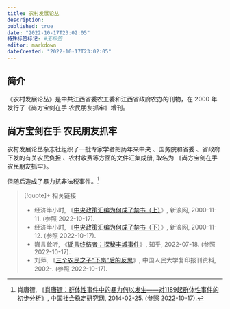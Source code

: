 ```yaml
---
title: 农村发展论丛
description:
published: true
date: "2022-10-17T23:02:05"
特殊标签标记: #无标签
editor: markdown
dateCreated: "2022-10-17T23:02:05"
---
```


## 简介

《农村发展论丛》是中共江西省委农工委和江西省政府农办的刊物，在 2000 年发行了《尚方宝剑在手 农民朋友抓牢》增刊。

## 尚方宝剑在手 农民朋友抓牢

农村发展论丛杂志社组织了一批专家学者把历年来中央 、国务院和省委 、省政府下发的有关农民负担 、农村收费等方面的文件汇集成册, 取名为 《尚方宝剑在手 农民朋友抓牢》。

但随后造成了暴力抗非法税事件。[^95503]

[^95503]: 肖唐镖, 《[肖唐镖：群体性事件中的暴力何以发生——对1189起群体性事件的初步分析](https://web.archive.org/web/20221017152422/https://shwd.nju.edu.cn/82/4f/c15055a295503/page.htm)》, 中国社会稳定研究网, 2014-02-25. (参照 2022-10-17).

> [!quote]+ 相关链接
>
> +   经济半小时, 《[中央政策汇编为何成了禁书（上）](https://web.archive.org/web/20050311094224/http://finance.sina.com.cn/2000-11-11/22014.html)》, 新浪网, 2000-11-11. (参照 2022-10-17).
> +   经济半小时, 《[中央政策汇编为何成了禁书（下）](https://web.archive.org/web/20060521100112/http://finance.sina.com.cn/2000-11-12/22058.html)》, 新浪网, 2000-11-12. (参照 2022-10-17).
> +   巍言耸听, 《[谣言终结者：探秘丰城事件](https://web.archive.org/web/20220718015515/https://www.zhihu.com/question/286534732/answer/2199878713)》, 知乎, 2022-07-18. (参照 2022-10-17).
> +   刘萍, 《[三个农民之子“下岗”后的反思](http://rdbk1.ynlib.cn:6251/Qk/Paper/205960)》, 中国人民大学复印报刊资料, 2002-. (参照 2022-10-17).
